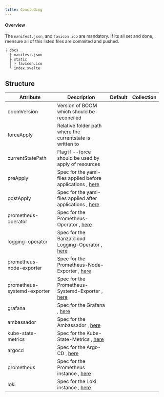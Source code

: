 ```yaml
---
title: Concluding
---
```


#### Overview

The `manifest.json`, and `favicon.ico` are mandatory. If its all set and done, reensure all of this listed files are commited and pushed.

```bash
├ docs
  ├ manifest.json
  ├ static
  │ ├ favicon.ico
  └ index.svelte
```


## Structure 
 

| Attribute                   | Description                                                                     | Default | Collection  |
| --------------------------- | ------------------------------------------------------------------------------- | ------- | ----------  |
| boomVersion                 | Version of BOOM which should be reconciled                                      |         |             |
| forceApply                  | Relative folder path where the currentstate is written to                       |         |             |
| currentStatePath            | Flag if --force should be used by apply of resources                            |         |             |
| preApply                    | Spec for the yaml-files applied before applications , [here](PreApply.md)       |         |             |
| postApply                   | Spec for the yaml-files applied after applications , [here](PostApply.md)       |         |             |
| prometheus-operator         | Spec for the Prometheus-Operator , [here](PrometheusOperator.md)                |         |             |
| logging-operator            | Spec for the Banzaicloud Logging-Operator , [here](LoggingOperator.md)          |         |             |
| prometheus-node-exporter    | Spec for the Prometheus-Node-Exporter , [here](PrometheusNodeExporter.md)       |         |             |
| prometheus-systemd-exporter | Spec for the Prometheus-Systemd-Exporter , [here](PrometheusSystemdExporter.md) |         |             |
| grafana                     | Spec for the Grafana , [here](grafana/Grafana.md)                               |         |             |
| ambassador                  | Spec for the Ambassador , [here](Ambassador.md)                                 |         |             |
| kube-state-metrics          | Spec for the Kube-State-Metrics , [here](KubeStateMetrics.md)                   |         |             |
| argocd                      | Spec for the Argo-CD , [here](argocd/Argocd.md)                                 |         |             |
| prometheus                  | Spec for the Prometheus instance , [here](Prometheus.md)                        |         |             |
| loki                        | Spec for the Loki instance , [here](Loki.md)                                    |         |             |